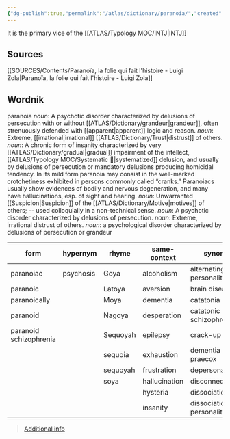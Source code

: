 ```yaml
---
{"dg-publish":true,"permalink":"/atlas/dictionary/paranoia/","created":"","updated":"2023-02-26T15:54:54.660+01:00"}
---
```



It is the primary vice of the [[ATLAS/Typology MOC/INTJ\|INTJ]]

## Sources 
[[SOURCES/Contents/Paranoïa, la folie qui fait l'histoire - Luigi Zola\|Paranoïa, la folie qui fait l'histoire - Luigi Zola]]

## Wordnik
paranoia
*noun*: A psychotic disorder characterized by delusions of persecution with or without [[ATLAS/Dictionary/grandeur\|grandeur]], often strenuously defended with [[apparent\|apparent]] logic and reason.
*noun*: Extreme, [[irrational\|irrational]] [[ATLAS/Dictionary/Trust\|distrust]] of others.
*noun*: A chronic form of insanity characterized by very [[ATLAS/Dictionary/gradual\|gradual]] impairment of the intellect, [[ATLAS/Typology MOC/Systematic 🔧\|systematized]] delusion, and usually by delusions of persecution or mandatory delusions producing homicidal tendency. In its mild form paranoia may consist in the well-marked crotchetiness exhibited in persons commonly called “cranks.”  Paranoiacs usually show evidences of bodily and nervous degeneration, and many have hallucinations, esp. of sight and hearing.
*noun*: Unwarranted [[Suspicion\|Suspicion]] of the [[ATLAS/Dictionary/Motive\|motives]] of others; -- used colloquially in a non-technical sense.
*noun*: A <xref>psychotic</xref> <xref>disorder</xref> characterized by <xref>delusions</xref> of <xref>persecution</xref>.
*noun*: <xref>Extreme</xref>, <xref>irrational</xref> <xref>distrust</xref> of <xref>others</xref>.
*noun*: a psychological disorder characterized by delusions of persecution or grandeur

| form |hypernym |rhyme |same-context |synonym |
| --- | --- | --- | --- | --- |
| paranoiac | psychosis | Goya | alcoholism | alternating personality |
| paranoic |  | Latoya | aversion | brain disease |
| paranoically |  | Moya | dementia | catatonia |
| paranoid |  | Nagoya | desperation | catatonic schizophrenia |
| paranoid schizophrenia |  | Sequoyah | epilepsy | crack-up |
|  |  | sequoia | exhaustion | dementia praecox |
|  |  | sequoyah | frustration | depersonalization |
|  |  | soya | hallucination | disconnection |
|  |  |  | hysteria | dissociation |
|  |  |  | insanity | dissociation of personality |

> [Additional info](https://www.wordnik.com/words/paranoia)
